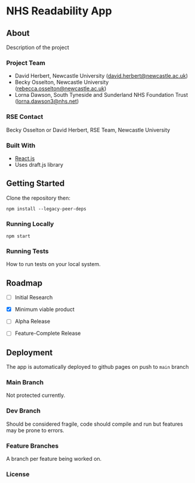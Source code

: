 # NHS Readability App

## About

Description of the project

### Project Team

* David Herbert, Newcastle University  ([david.herbert@newcastle.ac.uk](mailto:david.herbert@newcastle.ac.uk))
* Becky Osselton, Newcastle University  ([rebecca.osselton@newcastle.ac.uk](mailto:rebecca.osselton@newcastle.ac.uk))
* Lorna Dawson, South Tyneside and Sunderland NHS Foundation Trust ([lorna.dawson3@nhs.net](mailto:lorna.dawson3@nhs.net))


### RSE Contact
Becky Osselton or David Herbert, RSE Team, Newcastle University


### Built With

* [React.js](https://reactjs.org/)
* Uses draft.js library

## Getting Started

Clone the repository then:

```npm install --legacy-peer-deps```

### Running Locally

```npm start```

### Running Tests

How to run tests on your local system.

## Roadmap

- [ ] Initial Research  
- [x] Minimum viable product  
- [ ] Alpha Release  
- [ ] Feature-Complete Release   


## Deployment

The app is automatically deployed to github pages on push to ```main``` branch


### Main Branch

Not protected currently.

### Dev Branch
Should be considered fragile, code should compile and run but features may be prone to errors.

### Feature Branches
A branch per feature being worked on.

### License
